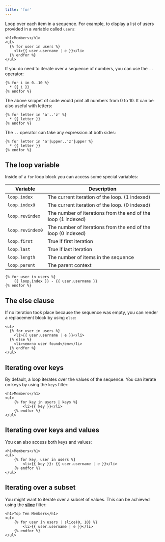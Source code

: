 ```yaml
---
title: 'for'
---
```


Loop over each item in a sequence. For example, to display a list of users provided in a variable called `users`:

```twig {% process=false %}
<h1>Members</h1>
<ul>
  {% for user in users %}
    <li>{{ user.username | e }}</li>
  {% endfor %}
</ul>
```

If you do need to iterate over a sequence of numbers, you can use the `..` operator:

```twig {% process=false %}
{% for i in 0..10 %}
  * {{ i }}
{% endfor %}
```

The above snippet of code would print all numbers from 0 to 10. It can be also useful with letters:

```twig {% process=false %}
{% for letter in 'a'..'z' %}
  * {{ letter }}
{% endfor %}
```

The `..` operator can take any expression at both sides:

```twig {% process=false %}
{% for letter in 'a'|upper..'z'|upper %}
  * {{ letter }}
{% endfor %}
```

## The loop variable

Inside of a `for` loop block you can access some special variables:

Variable         | Description
---------------- | -------------------------------------------------------------
`loop.index`     | The current iteration of the loop. (1 indexed)
`loop.index0`    | The current iteration of the loop. (0 indexed)
`loop.revindex`  | The number of iterations from the end of the loop (1 indexed)
`loop.revindex0` | The number of iterations from the end of the loop (0 indexed)
`loop.first`     | True if first iteration
`loop.last`      | True if last iteration
`loop.length`    | The number of items in the sequence
`loop.parent`    | The parent context

```twig {% process=false %}
{% for user in users %}
    {{ loop.index }} - {{ user.username }}
{% endfor %}
```

## The else clause

If no iteration took place because the sequence was empty, you can render a replacement block by using `else`:

```twig {% process=false %}
<ul>
  {% for user in users %}
    <li>{{ user.username | e }}</li>
  {% else %}
    <li><em>no user found</em></li>
  {% endfor %}
</ul>
```

## Iterating over keys

By default, a loop iterates over the values of the sequence. You can iterate on keys by using the `keys` filter:

```twig {% process=false %}
<h1>Members</h1>
<ul>
    {% for key in users | keys %}
        <li>{{ key }}</li>
    {% endfor %}
</ul>
```

## Iterating over keys and values

You can also access both keys and values:

```twig {% process=false %}
<h1>Members</h1>
<ul>
    {% for key, user in users %}
        <li>{{ key }}: {{ user.username | e }}</li>
    {% endfor %}
</ul>
```

## Iterating over a subset

You might want to iterate over a subset of values. This can be achieved using the [**slice**](/docs/canvas/filters/slice) filter:

```twig {% process=false %}
<h1>Top Ten Members</h1>
<ul>
    {% for user in users | slice(0, 10) %}
        <li>{{ user.username | e }}</li>
    {% endfor %}
</ul>
```
